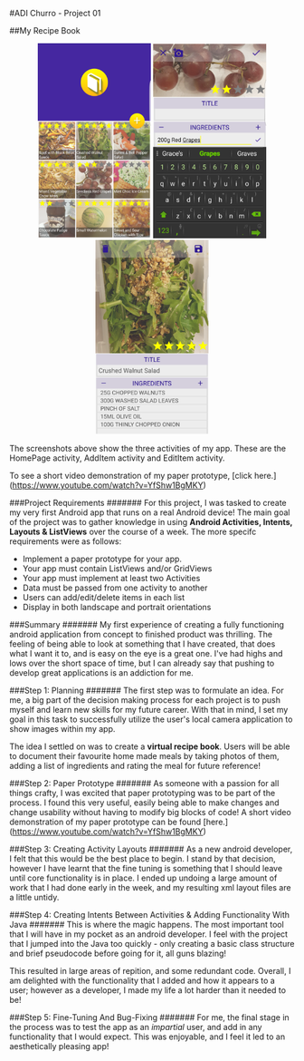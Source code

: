 #ADI Churro - Project 01

##My Recipe Book
<p align="center">
<img src="./Screenshots/homeactivity.png" width="200">
<img src="./Screenshots/addactivity.png" width="200">
<img src="./Screenshots/editactivity.png" width="200">
</p>
The screenshots above show the three activities of my app. These are the HomePage activity, AddItem activity and EditItem activity.

To see a short video demonstration of my paper prototype, [click here.] (https://www.youtube.com/watch?v=YfShw1BgMKY)

###Project Requirements
#######
For this project, I was tasked to create my very first Android app that runs on a real Android device! The main goal of the project was to gather knowledge in using **Android Activities, Intents, Layouts & ListViews** over the course of a week. The more specifc requirements were as follows:

- Implement a paper prototype for your app.
- Your app must contain ListViews and/or GridViews
- Your app must implement at least two Activities
- Data must be passed from one activity to another
- Users can add/edit/delete items in each list
- Display in both landscape and portrait orientations

###Summary
#######
My first experience of creating a fully functioning android application from concept to finished product was thrilling. The feeling of being able to look at something that I have created, that does what I want it to, and is easy on the eye is a great one. I've had highs and lows over the short space of time, but I can already say that pushing to develop great applications is an addiction for me.

###Step 1: Planning
#######
The first step was to formulate an idea. For me, a big part of the decision making process for each project is to push myself and learn new skills for my future career. With that in mind, I set my goal in this task to successfully utilize the user's local camera application to show images within my app.

The idea I settled on was to create a **virtual recipe book**. Users will be able to document their favourite home made meals by taking photos of them, adding a list of ingredients and rating the meal for future reference!

###Step 2: Paper Prototype
#######
As someone with a passion for all things crafty, I was excited that paper prototyping was to be part of the process. I found this very useful, easily being able to make changes and change usability without having to modify big blocks of code! A short video demonstration of my paper prototype can be found [here.] (https://www.youtube.com/watch?v=YfShw1BgMKY)

###Step 3: Creating Activity Layouts
#######
As a new android developer, I felt that this would be the best place to begin. I stand by that decision, however I have learnt that the fine tuning is something that I should leave until core functionality is in place. I ended up undoing a large amount of work that I had done early in the week, and my resulting xml layout files are a little untidy.

###Step 4: Creating Intents Between Activities & Adding Functionality With Java
#######
This is where the magic happens. The most important tool that I will have in my pocket as an android developer. I feel with the project that I jumped into the Java too quickly - only creating a basic class structure and brief pseudocode before going for it, all guns blazing!

This resulted in large areas of repition, and some redundant code. Overall, I am delighted with the functionality that I added and how it appears to a user; however as a developer, I made my life a lot harder than it needed to be!

###Step 5: Fine-Tuning And Bug-Fixing
#######
For me, the final stage in the process was to test the app as an *impartial* user, and add in any functionality that I would expect. This was enjoyable, and I feel it led to an aesthetically pleasing app!
